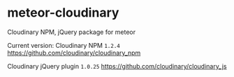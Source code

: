 # meteor-cloudinary
Cloudinary NPM, jQuery package for meteor

Current version:
Cloudinary NPM `1.2.4`
https://github.com/cloudinary/cloudinary_npm

Cloudinary jQuery plugin `1.0.25`
https://github.com/cloudinary/cloudinary_js